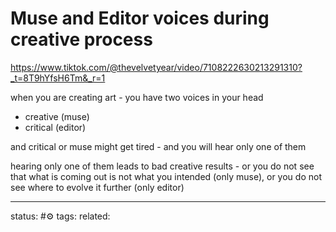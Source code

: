 # Muse and Editor voices during creative process
https://www.tiktok.com/@thevelvetyear/video/7108222630213291310?_t=8T9hYfsH6Tm&_r=1

when you are creating art - you have two voices in your head
 - creative (muse)
 - critical (editor)

and critical or muse might get tired - and you will hear only one of them

hearing only one of them leads to bad creative results - or you do not see that what is coming out is not what you intended (only muse), or you do not see where to evolve it further (only editor)



---
status: #⚙️ 
tags: 
related: 
